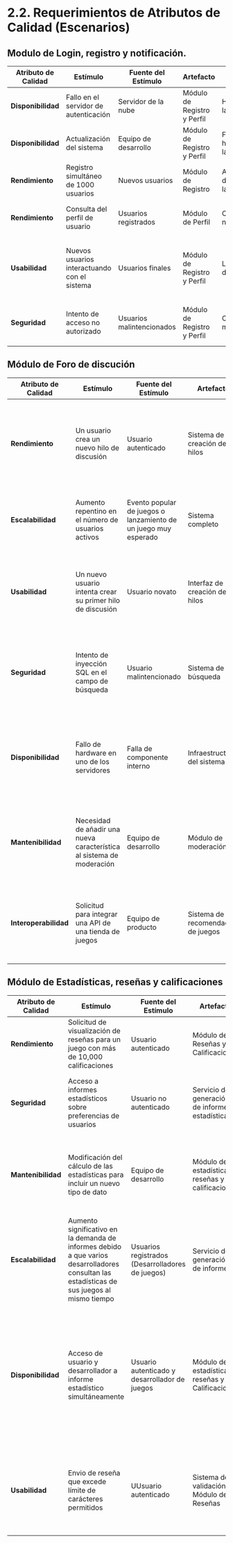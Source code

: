 
# 2.2. Requerimientos de Atributos de Calidad (Escenarios)

## Modulo de Login, registro y notificación.

| Atributo de Calidad | Estímulo | Fuente del Estímulo | Artefacto | Entorno | Respuesta | Medida de Respuesta |
|---------------------|----------|---------------------|-----------|---------|-----------|---------------------|
| **Disponibilidad**  | Fallo en el servidor de autenticación | Servidor de la nube | Módulo de Registro y Perfil | Horario laboral | El sistema redirige a un servidor de respaldo | 99.9% de disponibilidad al año |
| **Disponibilidad**  | Actualización del sistema | Equipo de desarrollo | Módulo de Registro y Perfil | Fuera del horario laboral | El sistema entra en modo de mantenimiento | Tiempo de inactividad menor a 10 minutos |
| **Rendimiento**     | Registro simultáneo de 1000 usuarios | Nuevos usuarios | Módulo de Registro | Alta demanda en lanzamientos | El sistema procesa registros sin retraso | Tiempo de respuesta no más de 3 segundos |
| **Rendimiento**     | Consulta del perfil de usuario | Usuarios registrados | Módulo de Perfil | Operación normal | El sistema devuelve la info del perfil rápido | Tiempo de respuesta no más de 2 segundos |
| **Usabilidad**      | Nuevos usuarios interactuando con el sistema | Usuarios finales | Módulo de Registro y Perfil | Lanzamiento del sistema | Los usuarios deben poder registrarse y configurar su perfil sin ayuda externa | Al menos el 90% de los usuarios completan el registro en su primer intento |
| **Seguridad**       | Intento de acceso no autorizado | Usuarios malintencionados | Módulo de Registro y Perfil | Cualquier momento | El sistema bloquea el acceso y notifica al usuario | 100% de intentos de acceso no autorizados bloqueados |

## Módulo de Foro de discución

| Atributo de Calidad | Estímulo | Fuente del Estímulo | Artefacto | Entorno | Respuesta | Medida de Respuesta |
|---------------------|----------|---------------------|-----------|---------|-----------|---------------------|
| **Rendimiento** | Un usuario crea un nuevo hilo de discusión | Usuario autenticado | Sistema de creación de hilos | Operación normal, carga de usuarios promedio | El sistema crea el hilo y lo muestra en el foro | El tiempo entre la solicitud de creación y la visualización del hilo no excede los 2 segundos en el 95% de los casos |
| **Escalabilidad** | Aumento repentino en el número de usuarios activos | Evento popular de juegos o lanzamiento de un juego muy esperado | Sistema completo | Pico de carga, 10 veces el tráfico normal | El sistema mantiene su funcionalidad y rendimiento | El tiempo de respuesta promedio no aumenta más del 50% durante el pico de carga |
| **Usabilidad** | Un nuevo usuario intenta crear su primer hilo de discusión | Usuario novato | Interfaz de creación de hilos | Primera interacción con el sistema | El usuario completa la creación del hilo sin errores | El 90% de los nuevos usuarios pueden crear un hilo en su primer intento sin necesidad de ayuda adicional |
| **Seguridad** | Intento de inyección SQL en el campo de búsqueda | Usuario malintencionado | Sistema de búsqueda | Operación normal | El sistema detecta y bloquea el intento de inyección | 100% de los intentos de inyección SQL son detectados y bloqueados sin afectar el rendimiento del sistema |
| **Disponibilidad** | Fallo de hardware en uno de los servidores | Falla de componente interno | Infraestructura del sistema | Operación normal | El sistema cambia automáticamente a un servidor de respaldo | El tiempo de inactividad del sistema no excede los 5 minutos por mes, manteniendo una disponibilidad del 99.99% |
| **Mantenibilidad** | Necesidad de añadir una nueva característica al sistema de moderación | Equipo de desarrollo | Módulo de moderación | Entorno de desarrollo | La nueva característica se implementa y despliega sin afectar otras funcionalidades | El tiempo para implementar y desplegar nuevas características menores no excede las 8 horas de trabajo |
| **Interoperabilidad** | Solicitud para integrar una API de una tienda de juegos | Equipo de producto | Sistema de recomendación de juegos | Entorno de producción | El sistema se integra exitosamente con la API externa | La integración se completa en menos de 2 semanas y funciona correctamente en el 99% de las interacciones |



## Módulo de Estadísticas, reseñas y calificaciones

| **Atributo de Calidad** | **Estímulo**                          | **Fuente del Estímulo**         | **Artefacto**                       | **Entorno**                      | **Respuesta**                                     | **Medida de Respuesta**                            |
|-------------------------|---------------------------------------|---------------------------------|-------------------------------------|-----------------------------------|--------------------------------------------------|---------------------------------------------------|
| **Rendimiento**       | Solicitud de visualización de reseñas para un juego con más de 10,000 calificaciones | Usuario autenticado             | Módulo de Reseñas y Calificaciones    |  Operación en horas pico de la plataforma     | El sistema carga y muestra las reseñas de manera eficiente | Las reseñas deben cargarse en menos de 2 segundos |
| **Seguridad**       | Acceso a informes estadísticos sobre preferencias de usuarios | Usuario no autenticado             | Servicio de generación de informes y estadísticas    |  Operación normal     | El sistema deniega el acceso y registra el intento en los logs de seguridad | El acceso debe ser bloqueado en menos de 100 ms y el intento registrado |
| **Mantenibilidad**       | Modificación del cálculo de las estadísticas para incluir un nuevo tipo de dato | Equipo de desarrollo             | Módulo de estadísticas, reseñas y calificaciones    |  Operación normal     | El sistema permite modificar la forma de cálculo de las estadísticas sin afectar las funcionalidades existentes | Las modificaciones deben implementarse en menos de 4 horas sin causar errores en el sistema |
| **Escalabilidad**       | Aumento significativo en la demanda de informes debido a que varios desarrolladores consultan las estadísticas de sus juegos al mismo tiempo | Usuarios registrados (Desarrolladores de juegos)             | Servicio de generación de informes    | Periodo de alta demanda      | El sistema genera y entrega los informes sin afectar el rendimiento general | Los informes deben generarse en menos de 5 segundos, incluso bajo una carga elevada |
| **Disponibilidad**       | Acceso de usuario y desarrollador a informe estadístico simultáneamente | Usuario autenticado y desarrollador de juegos             | Módulo de estadísticas, reseñas y Calificaciones    | Durante el uso normal      | El sistema debe seguir funcionando y responder a ambas solicitudes sin interrupciones, incluso si uno de los servidores o nodos del sistema falla | El sistema debe tener un 99.9% de disponibilidad anual, asegurando que los usuarios y desarrolladores puedan acceder a las reseñas y estadísticas sin tiempos de inactividad prolongados |
| **Usabilidad**       | Envio de reseña que excede límite de carácteres permitidos | UUsuario autenticado             | Sistema de validación del Módulo de Reseñas    | Condiciones normales de uso      | El sistema muestra un mensaje de error claro e inmediato | El mensaje de error debe aparecer en menos de 500 ms y explicar de manera comprensible la violación de la longitud máxima |

